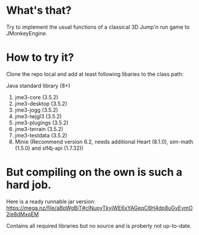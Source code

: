 # What's that?
Try to implement the usual functions of a classical 3D Jump'n run game to JMonkeyEngine.

# How to try it?
Clone the repo local and add at least following libaries to the class path:

Java standard library (8+)
1) jme3-core (3.5.2)
1) jme3-desktop (3.5.2)
1) jme3-jogg (3.5.2)
1) jme3-lwjgl3 (3.5.2)
1) jme3-plugings (3.5.2)
1) jme3-terrain (3.5.2)
1) jme3-testdata (3.5.2)
1) Minie (Recommend version 6.2, needs additional Heart (8.1.0), sim-math (1.5.0) and slf4j-api (1.7.32))

# But compiling on the own is such a hard job.
Here is a ready runnable jar version: https://mega.nz/file/aBpWgBiT#clNupyTkyjWE6xYAGeqC6H4dp8uGvEymO2ie8dMxqEM

Contains all required libraries but no source and is proberly not up-to-date.
